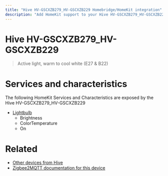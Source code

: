 ```yaml
---
title: "Hive HV-GSCXZB279_HV-GSCXZB229 Homebridge/HomeKit integration"
description: "Add HomeKit support to your Hive HV-GSCXZB279_HV-GSCXZB229, using Homebridge, Zigbee2MQTT and homebridge-z2m."
---
```

<!---
This file has been GENERATED using src/docgen/docgen.ts
DO NOT EDIT THIS FILE MANUALLY!
-->
# Hive HV-GSCXZB279_HV-GSCXZB229
> Active light, warm to cool white (E27 & B22)


# Services and characteristics
The following HomeKit Services and Characteristics are exposed by
the Hive HV-GSCXZB279_HV-GSCXZB229

* [Lightbulb](../../light.md)
  * Brightness
  * ColorTemperature
  * On


# Related
* [Other devices from Hive](../index.md#hive)
* [Zigbee2MQTT documentation for this device](https://www.zigbee2mqtt.io/devices/HV-GSCXZB279_HV-GSCXZB229.html)